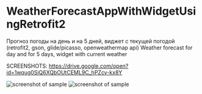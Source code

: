 # WeatherForecastAppWithWidgetUsingRetrofit2
Прогноз погоды на день и на 5 дней, виджет с текущей погодой (retrofit2, gson, glide/picasso, openweathermap api) 
Weather forecast for day and for 5 days, widget with current weather

SCREENSHOTS: https://drive.google.com/open?id=1wqug0SiQ6XQbOUtCEML9C_hPZcv-kx8Y

![screenshot of sample](https://drive.google.com/open?id=15M4jzuFLhNImMYs4L4stabyEz5A5cnZg)
![screenshot of sample](https://drive.google.com/open?id=1wokYwBoi0S-SqXiNtE91fqcMLKNEk_XN)
